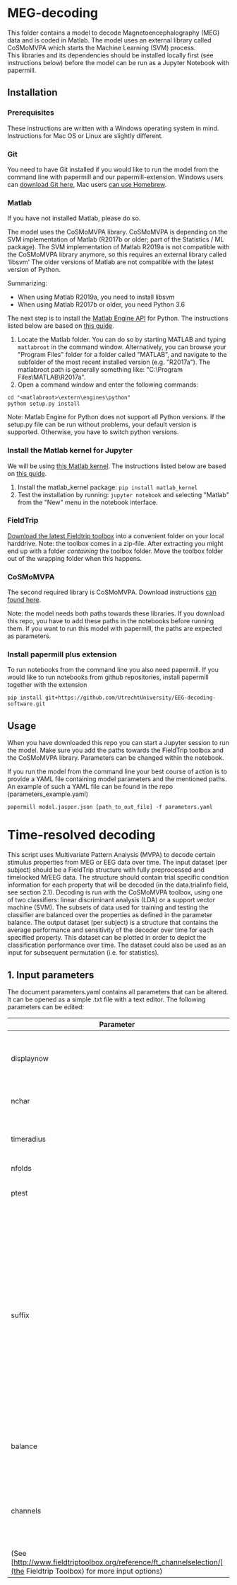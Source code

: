 # MEG-decoding
This folder contains a model to decode Magnetoencephalography (MEG) data and is coded in Matlab.
The model uses an external library called CoSMoMVPA which starts the Machine Learning (SVM) process.  
This libraries and its dependencies should be installed locally first (see instructions below) before the model can be run as a Jupyter Notebook with papermill.


## Installation

### Prerequisites
These instructions are written with a Windows operating system in mind. Instructions for Mac OS or Linux are slightly different.

### Git
You need to have Git installed if you would like to run the model from the
command line with papermill and our papermill-extension. Windows users can
[download Git here](https://git-scm.com/download/win), Mac users
[can use Homebrew](https://git-scm.com/book/en/v1/Getting-Started-Installing-Git#Installing-on-Mac).

### Matlab
If you have not installed Matlab, please do so.

The model uses the CoSMoMVPA library. CoSMoMVPA is depending on the SVM
implementation of Matlab (R2017b or older; part of the Statistics / ML package).
The SVM implementation of Matlab R2019a is not compatible with the CoSMoMVPA
library anymore, so this requires an external library called ‘libsvm'
The older versions of Matlab are not compatible with the latest version of Python.

Summarizing:
* When using Matlab R2019a, you need to install libsvm
* When using Matlab R2017b or older, you need Python 3.6

The next step is to install the [Matlab Engine API](https://nl.mathworks.com/help/matlab/matlab-engine-for-python.html) for Python.
The instructions listed below are based on [this guide](https://nl.mathworks.com/help/matlab/matlab_external/install-the-matlab-engine-for-python.html).

1. Locate the Matlab folder. You can do so by starting MATLAB and typing ```matlabroot``` in the command window. Alternatively, you can browse your "Program Files" folder for a folder called "MATLAB", and navigate to the subfolder of the most recent installed version (e.g. "R2017a"). The matlabroot path is generally something like: "C:\Program Files\MATLAB\R2017a".
2. Open a command window and enter the following commands:
```
cd "<matlabroot>\extern\engines\python"
python setup.py install
```

Note: Matlab Engine for Python does not support all Python versions. If the setup.py file can be run without problems, your default version is supported. Otherwise, you have to switch python versions.

### Install the Matlab kernel for Jupyter
We will be using [this Matlab kernel](https://github.com/Calysto/matlab_kernel). The instructions listed below are based on [this guide](https://github.com/Calysto/matlab_kernel/blob/master/README.rst).

1. Install the matlab_kernel package: ```pip install matlab_kernel```
2. Test the installation by running: ```jupyter notebook``` and selecting "Matlab" from the "New" menu in the notebook interface.

### FieldTrip
[Download the latest Fieldtrip toolbox](http://www.fieldtriptoolbox.org/download.php) into
a convenient folder on your local harddrive. Note: the toolbox comes in a zip-file.
After extracting you might end up with a folder _containing_ the toolbox folder.
Move the toolbox folder out of the wrapping folder when this happens.

### CoSMoMVPA
The second required library is CoSMoMVPA. Download instructions
[can found here](http://www.cosmomvpa.org/download.html).

Note: the model needs both paths towards these libraries. If you download
this repo, you have to add these paths in the notebooks before running them.
If you want to run this model with papermill, the paths are expected as
parameters.

### Install papermill plus extension
To run notebooks from the command line you also need papermill.
If you would like to run notebooks from github repositories, install papermill together with the extension
```
pip install git+https://github.com/UtrechtUniversity/EEG-decoding-software.git
```

## Usage
When you have downloaded this repo you can start a Jupyter session to
run the model. Make sure you add the paths towards the FieldTrip toolbox and
the CoSMoMVPA library. Parameters can be changed within the notebook.

If you run the model from the command line your best course of action is to
provide a YAML file containing model parameters and the mentioned paths. An
example of such a YAML file can be found in the repo (parameters_example.yaml)

```
papermill model.jasper.json [path_to_out_file] -f parameters.yaml
```

# Time-resolved decoding

This script uses Multivariate Pattern Analysis (MVPA) to decode certain stimulus properties from MEG or EEG data over time. The input dataset (per subject) should be a FieldTrip structure with fully preprocessed and timelocked M/EEG data. The structure should contain trial specific condition information for each property that will be decoded (in the data.trialinfo field, see section 2.1). Decoding is run with the CoSMoMVPA toolbox, using one of two classifiers: linear discriminant analysis (LDA) or a support vector machine (SVM). The subsets of data used for training and testing the classifier are balanced over the properties as defined in the parameter balance. The output dataset (per subject) is a structure that contains the average performance and sensitivity of the decoder over time for each specified property. This dataset can be plotted in order to depict the classification performance over time. The dataset could also be used as an input for subsequent permutation (i.e. for statistics).

## 1. Input parameters
The document parameters.yaml contains all parameters that can be altered. It can be opened as a simple .txt file with a text editor. The following parameters can be edited:

| Parameter | Description |
| --- | --- |
| displaynow | _true_ or _false_ whether to display all subject names found in folderIN (used in _PSR\_subjects_ function). Can be useful to double check whether the script finds all the subjects you want to process. |
| nchar | number of characters in subjectfile (used in _PSR\_subjects_), e.g. for file named ‘subject01’, nchar = 9 |
| timeradius | number of neighboring time indices used to compute neighborhood intervals for temporal 'searchlight' (used in _cosmo\_interval\_neighborhood_) |
| nfolds | number of folds for cross-validation |
| ptest | proportion of data used as test-set to assess classifier accuracy (used in _PSR\_mkCoSMoPartitions\_BALANCE_), e.g. ptest = 0.1 |
| suffix | Nx2 cell-array: {‘prop1’, col1; ‘prop2’, col2; ‘_propN_’, _colN_} where ‘prop’ is a string defining the to-be classified stimulus property and col represents the column number in data.trialinfo, containing trial specific condition information of the corresponding property (see section 2.1 for more info). Example: suffix = { 'SF', 3; 'OR', 4}. Spatial frequency and orientation will be classified. The trial specific spatial frequency conditions can be found in column 3 and those of orientation can be found in column 4 of data.trialinfo.<br>__N.B.__: The correct use of commas, semicolons and quotation marks in the cell-array is important! Also, the string (propN) will be used as fieldname in the output dataset (i.e. S1.accuracy.(propN), see section 4.1), so give your property a sensible suffix. |
| balance | Nx2 cell-array: {‘prop1’, col1; ‘prop2’, col2; ‘propN’, colN} of stimulus properties that should be balanced during partitioning. See suffix for explanation on the variables. |
| channels | 'EEG' or ‘MEG’ if all channels should be used for classification. If you don’t want all channels, define a Nx1 cell-array with the selection of channels that should be included in classification, e.g. channels = {‘Iz’; ‘Oz’; ‘POz’} (used in PSR_loadTimelock)
(See [http://www.fieldtriptoolbox.org/reference/ft_channelselection/](the Fieldtrip Toolbox) for more input options) |
